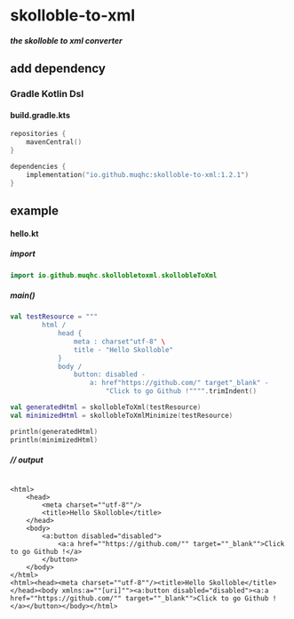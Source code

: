 # skolloble-to-xml

#### _the skolloble to xml converter_

## add dependency

### Gradle Kotlin Dsl

#### build.gradle.kts

```kotlin
repositories {
    mavenCentral()
}
```

```kotlin
dependencies {
    implementation("io.github.muqhc:skolloble-to-xml:1.2.1")
}
```

## example

#### hello.kt

##### import

```kotlin
import io.github.muqhc.skollobletoxml.skollobleToXml
```

##### main()

```kotlin
val testResource = """
        html /
            head {
                meta : charset"utf-8" \
                title - "Hello Skolloble"
            }
            body /
                button: disabled -
                    a: href"https://github.com/" target"_blank" -
                        "Click to go Github !"""".trimIndent()

val generatedHtml = skollobleToXml(testResource)
val minimizedHtml = skollobleToXmlMinimize(testResource)

println(generatedHtml)
println(minimizedHtml)
```
##### // output
```

<html>
    <head>
        <meta charset=""utf-8""/>    
        <title>Hello Skolloble</title>
    </head>
    <body>
        <a:button disabled="disabled">
            <a:a href=""https://github.com/"" target=""_blank"">Click to go Github !</a>
        </button>
    </body>
</html>
<html><head><meta charset=""utf-8""/><title>Hello Skolloble</title></head><body xmlns:a=""[uri]""><a:button disabled="disabled"><a:a href=""https://github.com/"" target=""_blank"">Click to go Github !</a></button></body></html>
```
